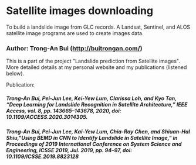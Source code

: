 # Satellite images downloading
To build a landslide image from GLC records. A Landsat, Sentinel, and ALOS satellite image programs are used to create images data.
### Author: Trong-An Bui (http://buitrongan.com/)

This is a part of the project "Landslide prediction from Satellite images". More detailed details at my personal website and my publications (listened below).

Publication:
##### Trong-An Bui, Pei-Jun Lee, Kei-Yew Lum, Clarissa Loh, and Kyo Tan, “Deep Learning for Landslide Recognition in Satellite Architecture,” IEEE Access, vol. 8, pp. 143665–143678, 2020, doi: 10.1109/ACCESS.2020.3014305.
##### Trong-An Bui, Pei-Jun Lee, Kai-Yew Lum, Chia-Ray Chen, and Shiuan-Hal Shiu,"Using BEMD in CNN to Identify Landslide in Satellite Image," in Proceedings of 2019 International Conference on System Science and Engineering, ICSSE 2019, Jul. 2019, pp. 94–97, doi: 10.1109/ICSSE.2019.8823128
